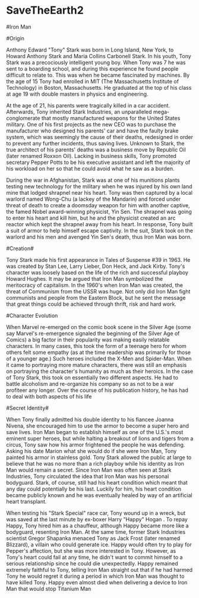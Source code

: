 # SaveTheEarth2

#Iron Man

#Origin

Anthony Edward "Tony" Stark was born in Long Island, New York, to Howard Anthony Stark and Maria Collins Carbonell Stark. In his youth, Tony Stark was a precociously intelligent young boy. When Tony was 7 he was sent to a boarding school, and during this experience he found people difficult to relate to. This was when he became fascinated by machines. By the age of 15 Tony had enrolled in MIT (The Massachusetts Institute of Technology) in Boston, Massachusetts. He graduated at the top of his class at age 19 with double masters in physics and engineering.

At the age of 21, his parents were tragically killed in a car accident. Afterwards, Tony inherited Stark Industries, an unparalleled mega-conglomerate that mostly manufactured weapons for the United States military. One of his first projects as the new CEO was to purchase the manufacturer who designed his parents' car and have the faulty brake system, which was seemingly the cause of their deaths, redesigned in order to prevent any further incidents, thus saving lives. Unknown to Stark, the true architect of his parents' deaths was a business move by Republic Oil (later renamed Roxxon Oil). Lacking in business skills, Tony promoted secretary Pepper Potts to be his executive assistant and left the majority of his workload on her so that he could avoid what he saw as a burden.

During the war in Afghanistan, Stark was at one of his munitions plants testing new technology for the military when he was injured by his own land mine that lodged shrapnel near his heart. Tony was then captured by a local warlord named Wong-Chu (a lackey of the Mandarin) and forced under threat of death to create a doomsday weapon for him with another captive, the famed Nobel award-winning physicist, Yin Sen. The shrapnel was going to enter his heart and kill him, but he and the physicist created an arc reactor which kept the shrapnel away from his heart. In response, Tony built a suit of armor to help himself escape captivity. In the suit, Stark took on the warlord and his men and avenged Yin Sen's death, thus Iron Man was born.

#Creation#

Tony Stark made his first appearance in Tales of Suspense #39 in 1963. He was created by Stan Lee, Larry Lieber, Don Heck, and Jack Kirby. Tony's character was loosely based on the life of the rich and successful playboy Howard Hughes. It may be argued that Iron Man symbolized the meritocracy of capitalism. In the 1960's when Iron Man was created, the threat of Communism from the USSR was huge. Not only did Iron Man fight communists and people from the Eastern Block, but he sent the message that great things could be achieved through thrift, risk and hard work.

#Character Evolution

When Marvel re-emerged on the comic book scene in the Silver Age (some say Marvel's re-emergence signaled the beginning of the Silver Age of Comics) a big factor in their popularity was making easily relatable characters. In many cases, this took the form of a teenage hero for whom others felt some empathy (as at the time readership was primarily for those of a younger age.) Such heroes included the X-Men and Spider-Man. When it came to portraying more mature characters, there was still an emphasis on portraying the character's humanity as much as their heroics. In the case of Tony Stark, this took on essentially two different aspects. He had to battle alcoholism and re-organize his company so as not to be a war profiteer any longer. Over the course of his publication history, he has had to deal with both aspects of his life

#Secret Identity#

When Tony finally admitted his double identity to his fiancee Joanna Nivena, she encouraged him to use the armor to become a super hero and save lives. Iron Man began to establish himself as one of the U.S.'s most eminent super heroes, but while halting a breakout of lions and tigers from a circus, Tony saw how his armor frightened the people he was defending. Asking his date Marion what she would do if she were Iron Man, Tony painted his armor in stainless gold. Tony Stark allowed the public at large to believe that he was no more than a rich playboy while his identity as Iron Man would remain a secret. Since Iron Man was often seen at Stark Industries, Tony circulated the idea that Iron Man was his personal bodyguard. Stark, of course, still had his heart condition which meant that any day could potentially be his last. Luckily for him, his heart condition became publicly known and he was eventually healed by way of an artificial heart transplant.

When testing his "Stark Special" race car, Tony wound up in a wreck, but was saved at the last minute by ex-boxer Harry "Happy" Hogan . To repay Happy, Tony hired him as a chauffeur, although Happy became more like a bodyguard, resenting Iron Man. At the same time, former Stark Industries scientist Gregor Shapanka menaced Tony as Jack Frost (later renamed Blizzard), a villain who could generate ice. Happy would often try to play for Pepper's affection, but she was more interested in Tony. However, as Tony's heart could fail at any time, he didn't want to commit himself to a serious relationship since he could die unexpectedly. Happy remained extremely faithful to Tony, telling Iron Man straight out that if he had harmed Tony he would regret it during a period in which Iron Man was thought to have killed Tony. Happy even almost died when delivering a device to Iron Man that would stop Titanium Man